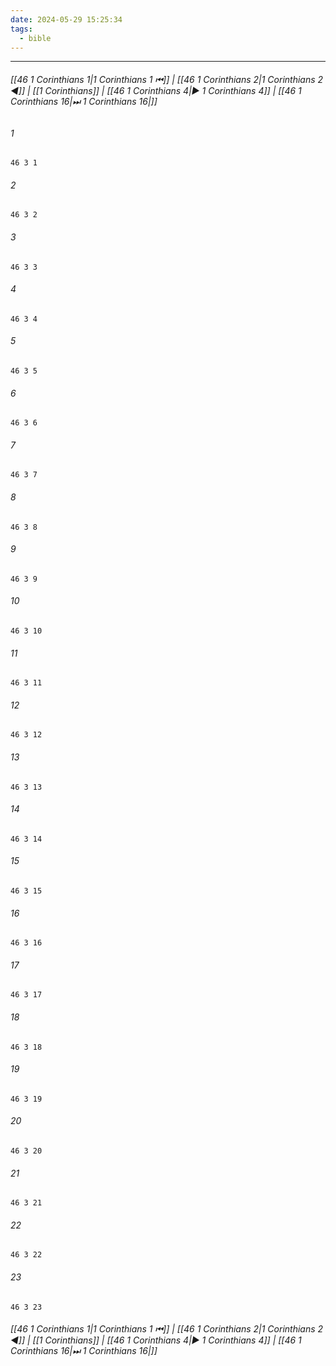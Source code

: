 ```yaml
---
date: 2024-05-29 15:25:34
tags:
  - bible
---
```

___

###### [[46 1 Corinthians 1|1 Corinthians 1 ⏮]] | [[46 1 Corinthians 2|1 Corinthians 2 ◀]] | [[1 Corinthians]] | [[46 1 Corinthians 4|▶ 1 Corinthians 4]] | [[46 1 Corinthians 16|⏭ 1 Corinthians 16|]]

###### 1
``` verse
46 3 1 
```
###### 2
``` verse
46 3 2 
```
###### 3
``` verse
46 3 3 
```
###### 4
``` verse
46 3 4 
```
###### 5
``` verse
46 3 5 
```
###### 6
``` verse
46 3 6 
```
###### 7
``` verse
46 3 7 
```
###### 8
``` verse
46 3 8 
```
###### 9
``` verse
46 3 9 
```
###### 10
``` verse
46 3 10 
```
###### 11
``` verse
46 3 11 
```
###### 12
``` verse
46 3 12 
```
###### 13
``` verse
46 3 13 
```
###### 14
``` verse
46 3 14 
```
###### 15
``` verse
46 3 15 
```
###### 16
``` verse
46 3 16 
```
###### 17
``` verse
46 3 17 
```
###### 18
``` verse
46 3 18 
```
###### 19
``` verse
46 3 19 
```
###### 20
``` verse
46 3 20 
```
###### 21
``` verse
46 3 21 
```
###### 22
``` verse
46 3 22 
```
###### 23
``` verse
46 3 23 
```

###### [[46 1 Corinthians 1|1 Corinthians 1 ⏮]] | [[46 1 Corinthians 2|1 Corinthians 2 ◀]] | [[1 Corinthians]] | [[46 1 Corinthians 4|▶ 1 Corinthians 4]] | [[46 1 Corinthians 16|⏭ 1 Corinthians 16|]]

